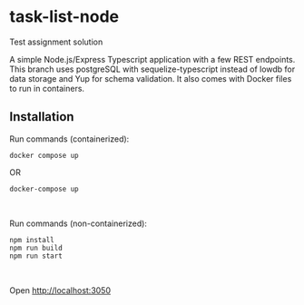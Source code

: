# task-list-node

Test assignment solution

A simple Node.js/Express Typescript application with a few REST endpoints.
This branch uses postgreSQL with sequelize-typescript instead of lowdb for data
storage and Yup for
schema validation. It also comes with Docker files to run in containers.

## Installation

Run commands (containerized):

```
docker compose up
```

OR

```
docker-compose up
```

&nbsp;

Run commands (non-containerized):

```
npm install
npm run build
npm run start
```

&nbsp;

Open [http://localhost:3050](http://localhost:3050)